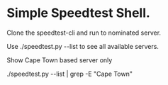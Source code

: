 # Simple Speedtest Shell.

Clone the speedtest-cli and run to nominated server.

Use ./speedtest.py --list to see all available servers.

Show Cape Town based server only

./speedtest.py --list | grep -E "Cape Town"
